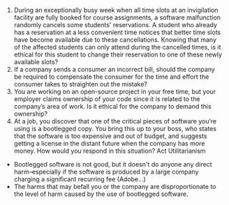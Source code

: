 
1. During an exceptionally busy week when all time slots at an invigilation facility are fully booked for course assignments, a software malfunction randomly cancels some students' reservations. A student who already has a reservation at a less convenient time notices that better time slots have become available due to these cancellations. Knowing that many of the affected students can only attend during the cancelled times, is it ethical for this student to change their reservation to one of these newly available slots?
2. If a company sends a consumer an incorrect bill, should the company be required to compensate the consumer for the time and effort the consumer takes to straighten out the mistake?
3. You are working on an open-source project in your free time, but your employer claims ownership of your code since it is related to the company’s area of work. Is it ethical for the company to demand this ownership?
4. At a job, you discover that one of the critical pieces of software you’re using is a bootlegged copy. You bring this up to your boss, who states that the software is too expensive and out of budget, and suggests getting a license in the distant future when the company has more money. How would you respond in this situation?
Act Utilitarianism
- Bootlegged software is not good, but it doesn't do anyone any direct harm–especially if the software is produced by a large company charging a significant recurring fee (Adobe...)
- The harms that may befall you or the company are disproportionate to the level of harm caused by the use of bootlegged software. 